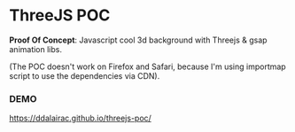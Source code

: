 # ThreeJS POC

**Proof Of Concept**: Javascript cool 3d background with Threejs & gsap animation libs.

(The POC doesn't work on Firefox and Safari, because I'm using importmap script to use the dependencies via CDN).

### DEMO
https://ddalairac.github.io/threejs-poc/ 